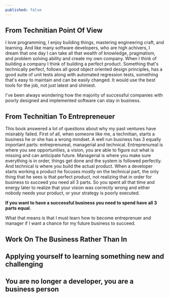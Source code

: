 ```yaml
---
published: false
---
```


## From Technitian Point Of View 
I love programming, I enjoy building things, mastering engineering craft, and learning. And like many software developers, who are high achivers, I dream that one day I can take all that wealth of knowledge, pragmatism, and problem solving ability and create my own company. When I think of building a company I think of building a perfect product. Something that's technically perfect, follows all good object oriented design principles, has a good suite of unit tests along with automated regression tests, something that's easy to maintain and can be easily changed. It would use the best tools for the job, not just latest and shiniest.

I've been always wondering how the majority of successful companies with poorly designed and implemented software can stay in business. 

## From Technitian To Entrepreneuer
This book answered a lot of questions about why my past ventures have misirably failed. First of all, when someone like me, a technitian, starts a business he or she has a wrong mindset. A well run business has 3 equally important parts: entreprenureal, managerial and technical. Entreprenureal is where you see opportunities, a vision, you are able to figure out what is missing and can anticipate future. Managerial is where you make sure everything is in order, things get done and the system is followed perfectly. And technical is where you build the actual product. When a developer starts working a product he focuses mostly on the technical part, the only thing that he sees is that perfect product, not realizing that in order for business to succeed you need all 3 parts. So you spent all that time and energy later to realize that your vision was correctly wrong and either nobody needs your product, or your strategy is poorly executed. 

**If you want to have a successful business you need to spend have all 3 parts equal.**

What that means is that I must learn how to become entreprenuer and manager if I want a chance for my future business to succeed.

## Work On The Business Rather Than In



## Applying yourself to learning something new and challenging


## You are no longer a developer, you are a business person
